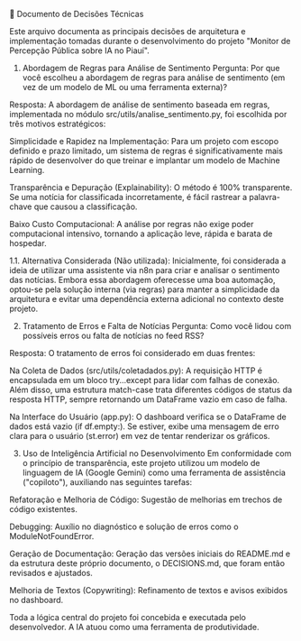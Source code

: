 📝 Documento de Decisões Técnicas

Este arquivo documenta as principais decisões de arquitetura e implementação tomadas durante o desenvolvimento do projeto "Monitor de Percepção Pública sobre IA no Piauí".

1. Abordagem de Regras para Análise de Sentimento
Pergunta: Por que você escolheu a abordagem de regras para análise de sentimento (em vez de um modelo de ML ou uma ferramenta externa)?

Resposta: A abordagem de análise de sentimento baseada em regras, implementada no módulo src/utils/analise_sentimento.py, foi escolhida por três motivos estratégicos:

Simplicidade e Rapidez na Implementação: Para um projeto com escopo definido e prazo limitado, um sistema de regras é significativamente mais rápido de desenvolver do que treinar e implantar um modelo de Machine Learning.

Transparência e Depuração (Explainability): O método é 100% transparente. Se uma notícia for classificada incorretamente, é fácil rastrear a palavra-chave que causou a classificação.

Baixo Custo Computacional: A análise por regras não exige poder computacional intensivo, tornando a aplicação leve, rápida e barata de hospedar.

1.1. Alternativa Considerada (Não utilizada): Inicialmente, foi considerada a ideia de utilizar uma assistente via n8n para criar e analisar o sentimento das notícias. Embora essa abordagem oferecesse uma boa automação, optou-se pela solução interna (via regras) para manter a simplicidade da arquitetura e evitar uma dependência externa adicional no contexto deste projeto.

2. Tratamento de Erros e Falta de Notícias
Pergunta: Como você lidou com possíveis erros ou falta de notícias no feed RSS?

Resposta: O tratamento de erros foi considerado em duas frentes:

Na Coleta de Dados (src/utils/coletadados.py): A requisição HTTP é encapsulada em um bloco try...except para lidar com falhas de conexão. Além disso, uma estrutura match-case trata diferentes códigos de status da resposta HTTP, sempre retornando um DataFrame vazio em caso de falha.

Na Interface do Usuário (app.py): O dashboard verifica se o DataFrame de dados está vazio (if df.empty:). Se estiver, exibe uma mensagem de erro clara para o usuário (st.error) em vez de tentar renderizar os gráficos.

3. Uso de Inteligência Artificial no Desenvolvimento
Em conformidade com o princípio de transparência, este projeto utilizou um modelo de linguagem de IA (Google Gemini) como uma ferramenta de assistência ("copiloto"), auxiliando nas seguintes tarefas:

Refatoração e Melhoria de Código: Sugestão de melhorias em trechos de código existentes.

Debugging: Auxílio no diagnóstico e solução de erros como o ModuleNotFoundError.

Geração de Documentação: Geração das versões iniciais do README.md e da estrutura deste próprio documento, o DECISIONS.md, que foram então revisados e ajustados.

Melhoria de Textos (Copywriting): Refinamento de textos e avisos exibidos no dashboard.

Toda a lógica central do projeto foi concebida e executada pelo desenvolvedor. A IA atuou como uma ferramenta de produtividade.
